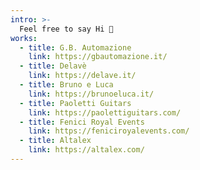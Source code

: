 ```yaml
---
intro: >-
  Feel free to say Hi 👋
works:
  - title: G.B. Automazione
    link: https://gbautomazione.it/
  - title: Delavè
    link: https://delave.it/
  - title: Bruno e Luca
    link: https://brunoeluca.it/
  - title: Paoletti Guitars
    link: https://paolettiguitars.com/
  - title: Fenici Royal Events
    link: https://feniciroyalevents.com/
  - title: Altalex
    link: https://altalex.com/
---
```

